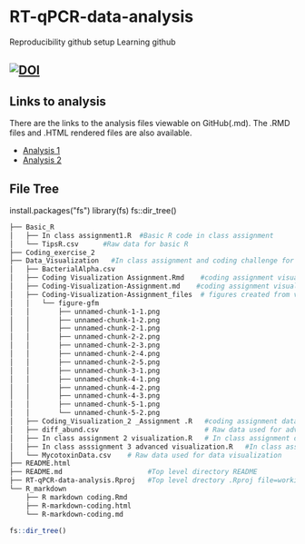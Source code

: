 # RT-qPCR-data-analysis
Reproducibility github setup
Learning github 

## [![DOI](https://zenodo.org/badge/924429703.svg)](https://doi.org/10.5281/zenodo.14934312)
## Links to analysis

There are the links to the analysis files viewable on GitHub(.md). The .RMD files and .HTML rendered files are also available. 


- [Analysis 1](Data_Visualization/Coding-Visualization-Assignment.md)
- [Analysis 2](README.md)

## File Tree

install.packages("fs")
library(fs)
fs::dir_tree()


```bash
├── Basic_R
│   ├── In class assignment1.R  #Basic R code in class assignment
│   └── TipsR.csv      #Raw data for basic R
├── Coding_exercise_2
├── Data_Visualization   #In class assignment and coding challenge for data visualization
│   ├── BacterialAlpha.csv
│   ├── Coding Visualization Assignment.Rmd    #coding assignment visualization part 1 rmd file
│   ├── Coding-Visualization-Assignment.md    #coding assignment visualization part 1 md file
│   ├── Coding-Visualization-Assignment_files  # figures created from visualization part 1 and 2
│   │   └── figure-gfm
│   │       ├── unnamed-chunk-1-1.png
│   │       ├── unnamed-chunk-1-2.png
│   │       ├── unnamed-chunk-2-1.png
│   │       ├── unnamed-chunk-2-2.png
│   │       ├── unnamed-chunk-2-3.png
│   │       ├── unnamed-chunk-2-4.png
│   │       ├── unnamed-chunk-2-5.png
│   │       ├── unnamed-chunk-3-1.png
│   │       ├── unnamed-chunk-4-1.png
│   │       ├── unnamed-chunk-4-2.png
│   │       ├── unnamed-chunk-4-3.png
│   │       ├── unnamed-chunk-5-1.png
│   │       └── unnamed-chunk-5-2.png
│   ├── Coding_Visualization_2 _Assignment .R   #coding assignment data visualization part 2
│   ├── diff_abund.csv                          # Raw data used for advanced visualization
│   ├── In class assignment 2 visualization.R   # In class assignment datavisualization part 1
│   ├── In class asssignment 3 advanced visualization.R   #In class assignment data visualization part 2
│   └── MycotoxinData.csv    # Raw data used for data visualization
├── README.html
├── README.md                     #Top level directory README
├── RT-qPCR-data-analysis.Rproj   #Top level drectory .Rproj file=working directory
└── R_markdown
    ├── R markdown coding.Rmd
    ├── R-markdown-coding.html
    └── R-markdown-coding.md
```

```r
fs::dir_tree()
```


